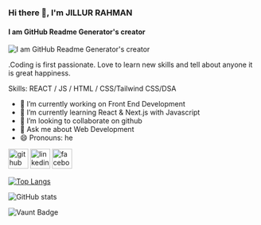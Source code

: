 ### Hi there 👋, I'm JILLUR RAHMAN
#### I am GitHub Readme Generator's creator
![I am GitHub Readme Generator's creator](https://scontent.fdac24-5.fna.fbcdn.net/v/t39.30808-6/265805344_3318503751729846_3079227323563945404_n.jpg?_nc_cat=100&ccb=1-7&_nc_sid=a5f93a&_nc_eui2=AeFDDv0zg_1qU-45IxII5bHSmf6LRhTt19OZ_otGFO3X00rPZUng-lvkzMWL3eFKIehFXDSrd4N8mPfqyMT6NV2S&_nc_ohc=Gln0lIh0HjkQ7kNvgEIvtnm&_nc_ht=scontent.fdac24-5.fna&oh=00_AYAWSc7tfo6uJUSiH4-uCw_fwfoovSrILHA74rDQw2c8Hg&oe=668F50F0)

.Coding is first passionate. Love to learn new skills and tell about anyone it is great happiness.

Skills: REACT / JS / HTML / CSS/Tailwind CSS/DSA 

- 🔭 I’m currently working on Front End Development 
- 🌱 I’m currently learning React & Next.js with Javascript 
- 👯 I’m looking to collaborate on github 
- 💬 Ask me about Web Development 
- 😄 Pronouns: he 


[<img src='https://cdn.jsdelivr.net/npm/simple-icons@3.0.1/icons/github.svg' alt='github' height='40'>](https://github.com/jillur984)  [<img src='https://cdn.jsdelivr.net/npm/simple-icons@3.0.1/icons/linkedin.svg' alt='linkedin' height='40'>](https://www.linkedin.com/in/md-jillur-rahman-155793221/?_l=en_US/)  [<img src='https://cdn.jsdelivr.net/npm/simple-icons@3.0.1/icons/facebook.svg' alt='facebook' height='40'>](https://www.facebook.com/https://www.facebook.com/jillurrahman.imon.9)  

[![Top Langs](https://github-readme-stats.vercel.app/api/top-langs/?username=jillur984)](https://github.com/anuraghazra/github-readme-stats)

![GitHub stats](https://github-readme-stats.vercel.app/api?username=jillur984&show_icons=true)  

![Vaunt Badge](https://api.vaunt.dev/v1/github/entities/jillur984/contributions?format=svg&private=false)  








